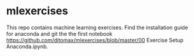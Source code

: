 # mlexercises

This repo contains machine learning exercises. Find the installation guide for anaconda and git the the first notebook
https://github.com/ditomax/mlexercises/blob/master/00 Exercise Setup Anaconda.ipynb.

